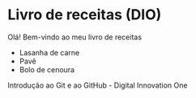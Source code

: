 # Livro de receitas (DIO)
Olá! Bem-vindo ao meu livro de receitas
 - Lasanha de carne
 - Pavê
 - Bolo de cenoura

Introdução ao Git e ao GitHub - Digital Innovation One
